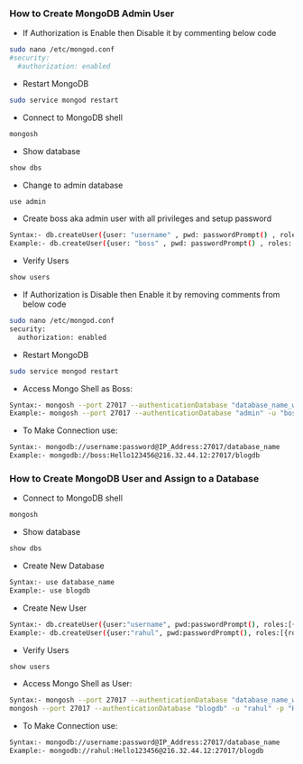 ### How to Create MongoDB Admin User
- If Authorization is Enable then Disable it by commenting below code
```sh
sudo nano /etc/mongod.conf
#security:
  #authorization: enabled
```
- Restart MongoDB
```sh
sudo service mongod restart
```
- Connect to MongoDB shell
```sh
mongosh
```
- Show database
```sh
show dbs
```
- Change to admin database
```sh
use admin
```
- Create boss aka admin user with all privileges and setup password
```sh
Syntax:- db.createUser({user: "username" , pwd: passwordPrompt() , roles: [{ role: "userAdminAnyDatabase" , db: "admin"}]})
Example:- db.createUser({user: "boss" , pwd: passwordPrompt() , roles: [{ role: "userAdminAnyDatabase" , db: "admin"}]})
```
- Verify Users
```sh
show users
```
- If Authorization is Disable then Enable it by removing comments from below code
```sh
sudo nano /etc/mongod.conf
security:
  authorization: enabled
```
- Restart MongoDB
```sh
sudo service mongod restart
```
- Access Mongo Shell as Boss:
```sh
Syntax:- mongosh --port 27017 --authenticationDatabase "database_name_where_user_stored" -u "username" -p "password"
Example:- mongosh --port 27017 --authenticationDatabase "admin" -u "boss" -p "Hello123456"
```
- To Make Connection use:
```sh
Syntax:- mongodb://username:password@IP_Address:27017/database_name
Example:- mongodb://boss:Hello123456@216.32.44.12:27017/blogdb
```

### How to Create MongoDB User and Assign to a Database
- Connect to MongoDB shell
```sh
mongosh
```
- Show database
```sh
show dbs
```
- Create New Database
```sh
Syntax:- use database_name
Example:- use blogdb
```
- Create New User
```sh
Syntax:- db.createUser({user:"username", pwd:passwordPrompt(), roles:[{role:"readWrite", db:"database_name"}]})
Example:- db.createUser({user:"rahul", pwd:passwordPrompt(), roles:[{role:"readWrite", db:"blogdb"}]})
```
- Verify Users
```sh
show users
```
- Access Mongo Shell as User:
```sh
Syntax:- mongosh --port 27017 --authenticationDatabase "database_name_where_user_stored" -u "username" -p "password"
mongosh --port 27017 --authenticationDatabase "blogdb" -u "rahul" -p "Hello123456"
```
- To Make Connection use:
```sh
Syntax:- mongodb://username:password@IP_Address:27017/database_name
Example:- mongodb://rahul:Hello123456@216.32.44.12:27017/blogdb
```
